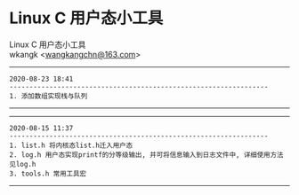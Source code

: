 # Linux C 用户态小工具
Linux C 用户态小工具  
wkangk <<wangkangchn@163.com>>  

*********************************************************************   
    2020-08-23 18:41  
    -----------------------------------------------------------------   
    1. 添加数组实现栈与队列  
*********************************************************************  

*********************************************************************   
    2020-08-15 11:37  
    -----------------------------------------------------------------   
    1. list.h 将内核态list.h迁入用户态  
    2. log.h 用户态实现printf的分等级输出, 并可将信息输入到日志文件中, 详细使用方法见log.h  
    3. tools.h 常用工具宏    
*********************************************************************